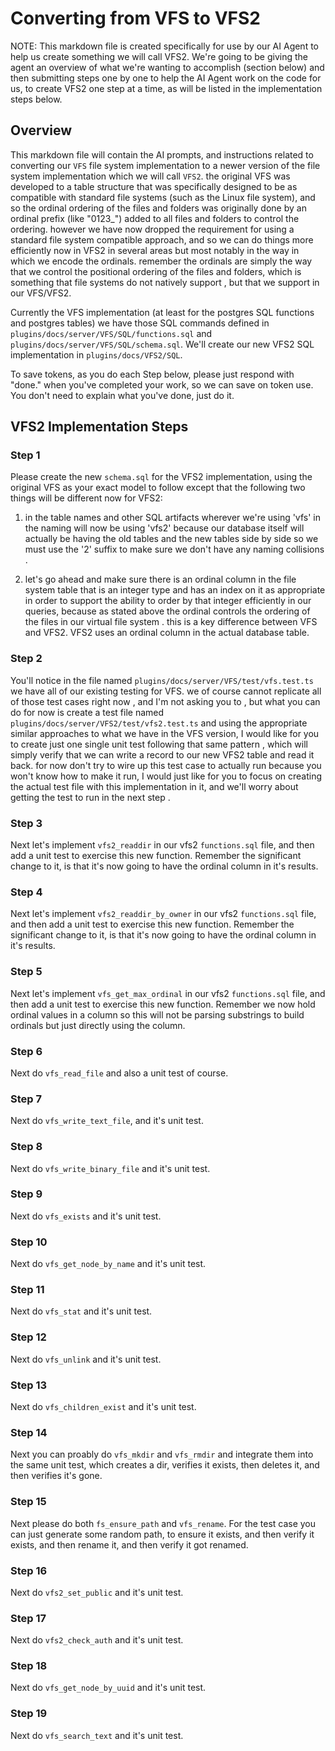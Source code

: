 # Converting from VFS to VFS2

NOTE: This markdown file is created specifically for use by our AI Agent to help us create something we will call VFS2. We're going to be giving the agent an overview of what we're wanting to accomplish (section below) and then submitting steps one by one to help the AI Agent work on the code for us, to create VFS2 one step at a time, as will be listed in the implementation steps below. 

## Overview

This markdown file will contain the AI prompts, and instructions related to converting our `VFS` file system implementation to a newer version of the file system implementation which we will call `VFS2`. the original VFS was developed to a table structure that was specifically designed to be as compatible with standard file systems (such as the Linux file system), and so the ordinal ordering of the files and folders was originally done by an ordinal prefix (like "0123_") added to all files and folders to control the ordering. however we have now dropped the requirement for using a standard file system compatible approach, and so we can do things more efficiently now in VFS2 in several areas but most notably in the way in which we encode the ordinals. remember the ordinals are simply the way that we control the positional ordering of the files and folders, which is something that file systems do not natively support , but that we support in our VFS/VFS2.

Currently the VFS implementation (at least for the postgres SQL functions and postgres tables) we have those SQL commands defined in `plugins/docs/server/VFS/SQL/functions.sql` and `plugins/docs/server/VFS/SQL/schema.sql`. We'll create our new VFS2 SQL implementation in `plugins/docs/VFS2/SQL`.

To save tokens, as you do each Step below, please just respond with "done." when you've completed your work, so we can save on token use. You don't need to explain what you've done, just do it.

## VFS2 Implementation Steps

### Step 1

Please create the new `schema.sql` for the VFS2 implementation, using the original VFS as your exact model to follow except that the following two things will be different now for VFS2:

1) in the table names and other SQL artifacts wherever we're using 'vfs' in the naming will now be using 'vfs2' because our database itself will actually be having the old tables and the new tables side by side so we must use the '2' suffix to make sure we don't have any naming collisions .

2) let's go ahead and make sure there is an ordinal column in the file system table that is an integer type and has an index on it as appropriate in order to support the ability to order by that integer efficiently in our queries, because as stated above the ordinal controls the ordering of the files in our virtual file system . this is a key difference between VFS and VFS2. VFS2 uses an ordinal column in the actual database table.

### Step 2

You'll notice in the file named `plugins/docs/server/VFS/test/vfs.test.ts` we have all of our existing testing for VFS. we of course cannot replicate all of those test cases right now , and I'm not asking you to , but what you can do for now is create a test file named `plugins/docs/server/VFS2/test/vfs2.test.ts` and using the appropriate similar approaches to what we have in the VFS version, I would like for you to create just one single unit test following that same pattern , which will simply verify that we can write a record to our new VFS2 table and read it back. for now don't try to wire up this test case to actually run because you won't know how to make it run, I would just like for you to focus on creating the actual test file with this implementation in it, and we'll worry about getting the test to run in the next step . 

### Step 3

Next let's implement `vfs2_readdir` in our vfs2 `functions.sql` file, and then add a unit test to exercise this new function. Remember the significant change to it, is that it's now going to have the ordinal column in it's results.

### Step 4

Next let's implement `vfs2_readdir_by_owner` in our vfs2 `functions.sql` file, and then add a unit test to exercise this new function. Remember the significant change to it, is that it's now going to have the ordinal column in it's results.

### Step 5

Next let's implement `vfs_get_max_ordinal` in our vfs2 `functions.sql` file, and then add a unit test to exercise this new function. Remember we now hold ordinal values in a column so this will not be parsing substrings to build ordinals but just directly using the column.

### Step 6

Next do `vfs_read_file` and also a unit test of course. 

### Step 7

Next do `vfs_write_text_file`, and it's unit test.

### Step 8

Next do `vfs_write_binary_file` and it's unit test. 

### Step 9

Next do `vfs_exists` and it's unit test. 

### Step 10

Next do `vfs_get_node_by_name` and it's unit test.

### Step 11

Next do `vfs_stat` and it's unit test.

### Step 12

Next do `vfs_unlink` and it's unit test. 

### Step 13

Next do `vfs_children_exist` and it's unit test. 

### Step 14

Next you can proably do `vfs_mkdir` and `vfs_rmdir` and integrate them into the same unit test, which creates a dir, verifies it exists, then deletes it, and then verifies it's gone.

### Step 15

Next please do both `fs_ensure_path` and `vfs_rename`. For the test case you can just generate some random path, to ensure it exists, and then verify it exists, and then rename it, and then verify it got renamed.

### Step 16

Next do `vfs2_set_public` and it's unit test.

### Step 17

Next do `vfs2_check_auth` and it's unit test.

### Step 18

Next do `vfs_get_node_by_uuid` and it's unit test.

### Step 19

Next do `vfs_search_text` and it's unit test.